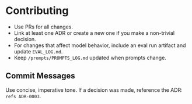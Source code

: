# Contributing

- Use PRs for all changes.  
- Link at least one ADR or create a new one if you make a non-trivial decision.  
- For changes that affect model behavior, include an eval run artifact and update `EVAL_LOG.md`.  
- Keep `/prompts/PROMPTS_LOG.md` updated when prompts change.

## Commit Messages
Use concise, imperative tone. If a decision was made, reference the ADR: `refs ADR-0003`.
